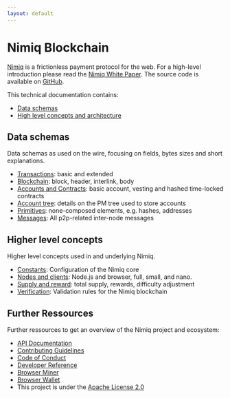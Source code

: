 ```yaml
---
layout: default
---
```


# Nimiq Blockchain
[Nimiq](https://nimiq.com/) is a frictionless payment protocol for the web. For a high-level introduction please read the [Nimiq White Paper](https://medium.com/nimiq-network/nimiq-a-peer-to-peer-payment-protocol-native-to-the-web-ffd324bb084). The source code is available on [GitHub](https://github.com/nimiq-network/core).

This technical documentation contains:

* [Data schemas](#data-schemas)
* [High level concepts and architecture](#higher-level-concepts)

## Data schemas

Data schemas as used on the wire, focusing on fields, bytes sizes and short explanations.

* [Transactions](chapters/transactions.md): basic and extended
* [Blockchain](chapters/block.md): block, header, interlink, body
* [Accounts and Contracts](chapters/accounts-and-contracts.md): basic account, vesting and hashed time-locked contracts
* [Account tree](chapters/account-tree.md): details on the PM tree used to store accounts
* [Primitives](chapters/primitives.md): none-composed elements, e.g. hashes, addresses
* [Messages](chapters/messages.md): All p2p-related inter-node messages

## Higher level concepts

Higher level concepts used in and underlying Nimiq.

* [Constants](chapters/constants.md): Configuration of the Nimiq core
* [Nodes and clients](chapters/nodes-and-clients.md): Node.js and browser, full, small, and nano.
* [Supply and reward](chapters/supply-and-reward.md): total supply, rewards, difficulty adjustment
* [Verification](chapters/verify.md): Validation rules for the Nimiq blockchain

## Further Ressources
Further ressources to get an overview of the Nimiq project and ecosystem:
* [API Documentation](https://github.com/nimiq-network/core/blob/master/dist/API_DOCUMENTATION.md)
* [Contributing Guidelines](https://github.com/nimiq-network/core/blob/master/.github/CONTRIBUTING.md)
* [Code of Conduct](https://github.com/nimiq-network/core/blob/master/.github/CODE_OF_CONDUCT.md)
* [Developer Reference](https://github.com/nimiq-network/developer-reference)
* [Browser Miner](https://nimiq.com/miner)
* [Browser Wallet](https://nimiq.com/wallet)
* This project is under the [Apache License 2.0](https://github.com/nimiq-network/core/blob/master/LICENSE.md)
